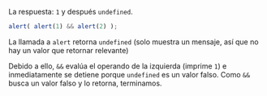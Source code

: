 La respuesta: `1` y después `undefined`.

```js run
alert( alert(1) && alert(2) );
```

La llamada a `alert` retorna `undefined` (solo muestra un mensaje, así que no hay un valor que retornar relevante)

Debido a ello, `&&` evalúa el operando de la izquierda (imprime `1`) e inmediatamente se detiene porque `undefined` es un valor falso. Como `&&` busca un valor falso y lo retorna, terminamos.
